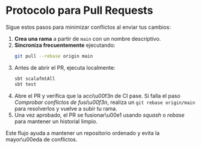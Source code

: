 # Protocolo para Pull Requests

Sigue estos pasos para minimizar conflictos al enviar tus cambios:

1. **Crea una rama** a partir de `main` con un nombre descriptivo.
2. **Sincroniza frecuentemente** ejecutando:
   ```bash
   git pull --rebase origin main
   ```
3. Antes de abrir el PR, ejecuta localmente:
   ```bash
   sbt scalafmtAll
   sbt test
   ```
4. Abre el PR y verifica que la acci\u00f3n de CI pase. Si falla el paso *Comprobar conflictos de fusi\u00f3n*, realiza un `git rebase origin/main` para resolverlos y vuelve a subir tu rama.
5. Una vez aprobado, el PR se fusionar\u00e1 usando *squash* o *rebase* para mantener un historial limpio.

Este flujo ayuda a mantener un repositorio ordenado y evita la mayor\u00eda de conflictos.
